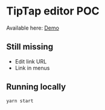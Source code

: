 # TipTap editor POC

Available here: [Demo](https://wok.github.io/slate-test/)

## Still missing


* Edit link URL
* Link in menus


## Running locally

```
yarn start
```

